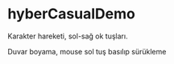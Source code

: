 # hyberCasualDemo

Karakter hareketi, sol-sağ ok tuşları.

Duvar boyama, mouse sol tuş basılıp sürükleme
